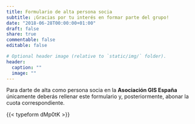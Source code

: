 ```yaml
---
title: Formulario de alta persona socia
subtitle: ¡Gracias por tu interés en formar parte del grupo!
date: "2018-06-28T00:00:00+01:00"
draft: false
share: true
commentable: false
editable: false

# Optional header image (relative to `static/img/` folder).
header:
  caption: ""
  image: ""
---
```


Para darte de alta como persona socia en la **Asociación GIS España** únicamente deberás rellenar este formulario y, posteriormente, abonar la cuota correspondiente.

{{< typeform dMp0tK >}}